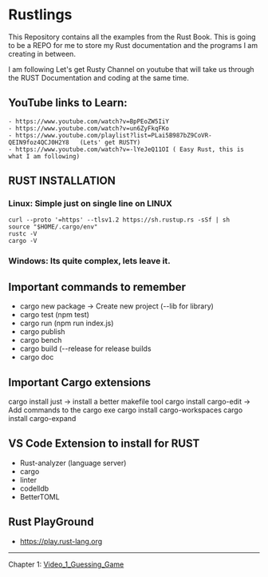 # Rustlings
This Repository contains all the examples from the Rust Book. This is going to be a REPO for me to store my Rust documentation and the programs I am creating in between. 

I am following Let's get Rusty Channel on youtube that will take us through the RUST Documentation and coding at the same time. 

## YouTube links to Learn: 
    - https://www.youtube.com/watch?v=BpPEoZW5IiY
    - https://www.youtube.com/watch?v=un6ZyFkqFKo
    - https://www.youtube.com/playlist?list=PLai5B987bZ9CoVR-QEIN9foz4QCJ0H2Y8   (Lets' get RUSTY)
    - https://www.youtube.com/watch?v=-lYeJeQ11OI ( Easy Rust, this is what I am following)



## RUST INSTALLATION
### Linux: Simple just on single line on LINUX 
```
curl --proto '=https' --tlsv1.2 https://sh.rustup.rs -sSf | sh
source "$HOME/.cargo/env"
rustc -V  
cargo -V
```
### Windows: Its quite complex, lets leave it. 


## Important commands to remember
- cargo new package  -> Create new project (--lib for library)
- cargo test (npm test)
- cargo run (npm run index.js)
- cargo publish
- cargo bench
- cargo build   (--release for release builds
- cargo doc

## Important Cargo extensions
cargo install just -> install a better makefile tool
cargo install cargo-edit -> Add commands to the cargo exe
cargo install cargo-workspaces 
cargo install cargo-expand


## VS Code Extension to install for RUST
- Rust-analyzer (language server)
- cargo
- linter
- codelldb
- BetterTOML 

## Rust PlayGround
- https://play.rust-lang.org

--------------------------------------------------------------------

Chapter 1: [Video_1_Guessing_Game](Video_1_Guessing_game/src/main.rs)